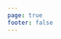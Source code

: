 ```yaml
---
page: true
footer: false
---
```


<script setup>
import { useData } from 'vitepress'
import Page from './components/PartnerPage.vue'

const { page } = useData()
</script>

<Page :partner="page.params.partnerId" />
